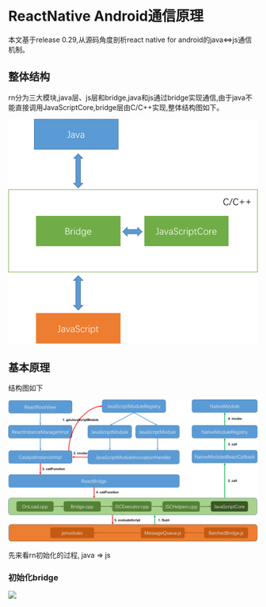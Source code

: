 # ReactNative Android通信原理

本文基于release 0.29,从源码角度剖析react native for android的java<=>js通信机制。

## 整体结构

rn分为三大模块,java层、js层和bridge,java和js通过bridge实现通信,由于java不能直接调用JavaScriptCore,bridge层由C/C++实现,整体结构图如下。<br>

![](pic/1.png)<br>

## 基本原理

结构图如下<br>

![](pic/2.png)<br>

先来看rn初始化的过程, java => js<br>

### 初始化bridge

![](pic/3.jepg)<br>